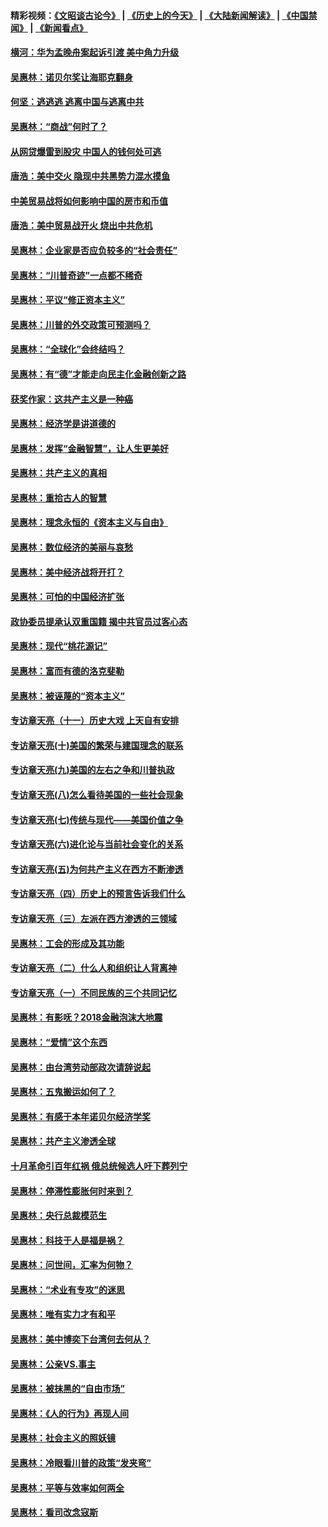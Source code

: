 #### 精彩视频：[《文昭谈古论今》](http://45.32.25.56/wenzhao) | [《历史上的今天》](http://45.32.25.56/today-in-history) | [《大陆新闻解读》](http://45.32.25.56/ntdtv-comedy) | [《中国禁闻》](http://45.32.25.56/ntdtv-news) | [《新闻看点》](http://45.32.25.56/news-insight) 

 #### [横河：华为孟晚舟案起诉引渡 美中角力升级](../pages/nsc423/n11027230.md?t=02071231) 

#### [吴惠林：诺贝尔奖让海耶克翻身](../pages/nsc423/n10890049.md?t=02071231) 

#### [何坚：逃逃逃 逃离中国与逃离中共](../pages/nsc423/n10592891.md?t=02071231) 

#### [吴惠林：“商战”何时了？](../pages/nsc423/n10573558.md?t=02071231) 

#### [从网贷爆雷到股灾 中国人的钱何处可逃](../pages/nsc423/n10572800.md?t=02071231) 

#### [唐浩：美中交火 隐现中共黑势力混水摸鱼](../pages/nsc423/n10544040.md?t=02071231) 

#### [中美贸易战将如何影响中国的房市和币值](../pages/nsc423/n10543697.md?t=02071231) 

#### [唐浩：美中贸易战开火 烧出中共危机](../pages/nsc423/n10540126.md?t=02071231) 

#### [吴惠林：企业家是否应负较多的“社会责任”](../pages/nsc423/n10535022.md?t=02071231) 

#### [吴惠林：“川普奇迹”一点都不稀奇](../pages/nsc423/n10512808.md?t=02071231) 

#### [吴惠林：平议“修正资本主义”](../pages/nsc423/n10495724.md?t=02071231) 

#### [吴惠林：川普的外交政策可预测吗？](../pages/nsc423/n10462387.md?t=02071231) 

#### [吴惠林：“全球化”会终结吗？](../pages/nsc423/n10452838.md?t=02071231) 

#### [吴惠林：有“德”才能走向民主化金融创新之路](../pages/nsc423/n10432292.md?t=02071231) 

#### [获奖作家：这共产主义是一种癌](../pages/nsc423/n10431541.md?t=02071231) 

#### [吴惠林：经济学是讲道德的](../pages/nsc423/n10398014.md?t=02071231) 

#### [吴惠林：发挥“金融智慧”，让人生更美好](../pages/nsc423/n10375019.md?t=02071231) 

#### [吴惠林：共产主义的真相](../pages/nsc423/n10351394.md?t=02071231) 

#### [吴惠林：重拾古人的智慧](../pages/nsc423/n10337691.md?t=02071231) 

#### [吴惠林：理念永恒的《资本主义与自由》](../pages/nsc423/n10316274.md?t=02071231) 

#### [吴惠林：数位经济的美丽与哀愁](../pages/nsc423/n10292946.md?t=02071231) 

#### [吴惠林：美中经济战将开打？](../pages/nsc423/n10258825.md?t=02071231) 

#### [吴惠林：可怕的中国经济扩张](../pages/nsc423/n10219147.md?t=02071231) 

#### [政协委员提承认双重国籍 揭中共官员过客心态](../pages/nsc423/n10208809.md?t=02071231) 

#### [吴惠林：现代“桃花源记”](../pages/nsc423/n10185234.md?t=02071231) 

#### [吴惠林：富而有德的洛克斐勒](../pages/nsc423/n10142264.md?t=02071231) 

#### [吴惠林：被诬蔑的“资本主义”](../pages/nsc423/n10124816.md?t=02071231) 

#### [专访章天亮（十一）历史大戏 上天自有安排](../pages/nsc423/n10094905.md?t=02071231) 

#### [专访章天亮(十)美国的繁荣与建国理念的联系](../pages/nsc423/n10094899.md?t=02071231) 

#### [专访章天亮(九)美国的左右之争和川普执政](../pages/nsc423/n10094889.md?t=02071231) 

#### [专访章天亮(八)怎么看待美国的一些社会现象](../pages/nsc423/n10094857.md?t=02071231) 

#### [专访章天亮(七)传统与现代——美国价值之争](../pages/nsc423/n10093140.md?t=02071231) 

#### [专访章天亮(六)进化论与当前社会变化的关系](../pages/nsc423/n10092036.md?t=02071231) 

#### [专访章天亮(五)为何共产主义在西方不断渗透](../pages/nsc423/n10083620.md?t=02071231) 

#### [专访章天亮（四）历史上的预言告诉我们什么](../pages/nsc423/n10083606.md?t=02071231) 

#### [专访章天亮（三）左派在西方渗透的三领域](../pages/nsc423/n10081115.md?t=02071231) 

#### [吴惠林：工会的形成及其功能](../pages/nsc423/n10080633.md?t=02071231) 

#### [专访章天亮（二）什么人和组织让人背离神](../pages/nsc423/n10076637.md?t=02071231) 

#### [专访章天亮（一）不同民族的三个共同记忆](../pages/nsc423/n10074188.md?t=02071231) 

#### [吴惠林：有影呒？2018金融泡沫大地震](../pages/nsc423/n10040534.md?t=02071231) 

#### [吴惠林：“爱情”这个东西](../pages/nsc423/n10019423.md?t=02071231) 

#### [吴惠林：由台湾劳动部政次请辞说起](../pages/nsc423/n9979679.md?t=02071231) 

#### [吴惠林：五鬼搬运如何了？](../pages/nsc423/n9925338.md?t=02071231) 

#### [吴惠林：有感于本年诺贝尔经济学奖](../pages/nsc423/n9871883.md?t=02071231) 

#### [吴惠林：共产主义渗透全球](../pages/nsc423/n9812748.md?t=02071231) 

#### [十月革命引百年红祸 俄总统候选人吁下葬列宁](../pages/nsc423/n9810182.md?t=02071231) 

#### [吴惠林：停滞性膨胀何时来到？](../pages/nsc423/n9764136.md?t=02071231) 

#### [吴惠林：央行总裁模范生](../pages/nsc423/n9728134.md?t=02071231) 

#### [吴惠林：科技于人是福是祸？](../pages/nsc423/n9672982.md?t=02071231) 

#### [吴惠林：问世间，汇率为何物？](../pages/nsc423/n9621788.md?t=02071231) 

#### [吴惠林：“术业有专攻”的迷思](../pages/nsc423/n9580363.md?t=02071231) 

#### [吴惠林：唯有实力才有和平](../pages/nsc423/n9529599.md?t=02071231) 

#### [吴惠林：美中博奕下台湾何去何从？](../pages/nsc423/n9483598.md?t=02071231) 

#### [吴惠林：公亲VS.事主](../pages/nsc423/n9425637.md?t=02071231) 

#### [吴惠林：被抹黑的“自由市场”](../pages/nsc423/n9351545.md?t=02071231) 

#### [吴惠林：《人的行为》再现人间](../pages/nsc423/n9296339.md?t=02071231) 

#### [吴惠林：社会主义的照妖镜](../pages/nsc423/n9243460.md?t=02071231) 

#### [吴惠林：冷眼看川普的政策“发夹弯”](../pages/nsc423/n9120684.md?t=02071231) 

#### [吴惠林：平等与效率如何两全](../pages/nsc423/n9075430.md?t=02071231) 

#### [吴惠林：看司改念寇斯](../pages/nsc423/n9024915.md?t=02071231) 

